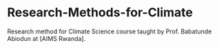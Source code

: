 # Research-Methods-for-Climate

Research method for Climate Science course taught by Prof. Babatunde Abiodun at [AIMS Rwanda].
